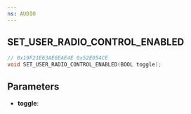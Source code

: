 ```yaml
---
ns: AUDIO
---
```

## SET_USER_RADIO_CONTROL_ENABLED

```c
// 0x19F21E63AE6EAE4E 0x52E054CE
void SET_USER_RADIO_CONTROL_ENABLED(BOOL toggle);
```


## Parameters
* **toggle**: 

